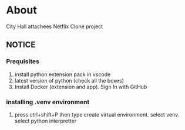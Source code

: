 # About

City Hall attachees Netflix Clone project

## NOTICE

### Prequisites

1.  install python extension pack in vscode
2.  latest version of python (check all the boxes)
3. Install Docker (extension and app). Sign In with GitHub

### installing .venv environment

1. press ctrl+shift+P then type create virtual environment. 
    select venv. 
    select python interpretter